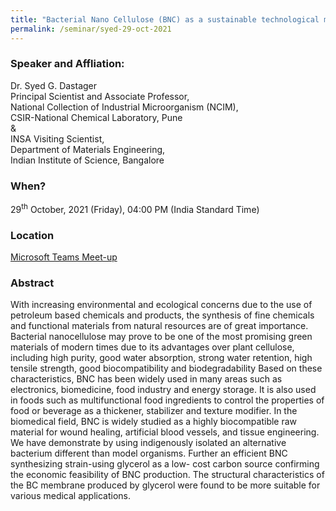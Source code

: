```yaml
---
title: "Bacterial Nano Cellulose (BNC) as a sustainable technological material (29/10/21)"
permalink: /seminar/syed-29-oct-2021
---
```

### Speaker and Affliation:
Dr. Syed G. Dastager<br>Principal Scientist and Associate Professor,<br>National Collection of Industrial Microorganism (NCIM),<br>CSIR-National Chemical Laboratory, Pune<br>
& <br>
INSA Visiting Scientist,<br>Department of Materials Engineering,     
Indian Institute of Science, Bangalore<br>
 
### When?
29<sup>th</sup> October, 2021 (Friday), 04:00 PM (India Standard Time)

### Location
<a href="https://teams.microsoft.com/l/meetup-join/19%3ameeting_OWNkOWFmYWYtYjAxNC00OTM0LTk3NzAtMjg0MDc5M2U1N2M2%40thread.v2/0?context=%7b%22Tid%22%3a%226f15cd97-f6a7-41e3-b2c5-ad4193976476%22%2c%22Oid%22%3a%2286dab62c-3a58-4241-b1d7-7649f87c6ee0%22%7d" target="_blank">Microsoft Teams Meet-up</a>

### Abstract
With increasing environmental and ecological concerns due to the use of petroleum based chemicals and products, the synthesis of fine chemicals and functional materials from natural resources are of great importance. Bacterial nanocellulose may prove to be one of the most promising green materials of modern times due to its advantages over plant cellulose, including high purity, good water absorption, strong water retention, high tensile strength, good biocompatibility and biodegradability Based on these characteristics, BNC has been widely used in many areas such as electronics, biomedicine, food industry and energy storage. It is also used in foods such as multifunctional food ingredients to control the properties of food or beverage as a thickener, stabilizer and texture modifier. In the biomedical field, BNC is widely studied as a highly biocompatible raw material for wound healing, artificial blood vessels, and tissue engineering. We have demonstrate by using indigenously isolated an alternative bacterium different than model organisms. Further an efficient BNC synthesizing strain-using glycerol as a low- cost carbon source confirming the economic feasibility of BNC production. The structural characteristics of the BC membrane produced by glycerol were found to be more suitable for various medical applications. <br>

  
